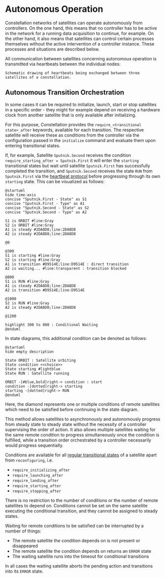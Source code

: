 # Autonomous Operation

Constellation networks of satellites can operate autonomously from controllers.
On the one hand, this means that no controller has to be active in the network for a running data acquisition to continue,
for example. On the other hand, it also means that satellites can control certain processes themselves without the active
intervention of a controller instance. These processes and situations are described below.

All communication between satellites concerning autonomous operation is transmitted via
heartbeats between the individual nodes:

```{figure} CHP.svg
Schematic drawing of heartbeats being exchanged between three satellites of a constellation.
```

## Autonomous Transition Orchestration

In some cases it can be required to initialize, launch, start or stop satellites in a specific order - they might for example
depend on receiving a hardware clock from another satellite that is only available after initializing.

For this purpose, Constellation provides the `require_<transitional state>_after` keywords, available for each transition.
The respective satellite will receive these as conditions from the controller via the configuration passed in the
`initialize` command and evaluate them upon entering transitional states.

If, for example, Satellite `Sputnik.Second` receives the condition `require_starting_after = Sputnik.First` it will enter
the `starting` transitional states but wait until satellite `Sputnik.First` has successfully completed the transition, and
`Sputnik.Second` receives the state `RUN` from `Sputnik.First` via the
[heartbeat protocol](../../reference/protocols.md#heartbeating) before progressing through its own `starting` state. This can
be visualized as follows:

```plantuml
@startuml
hide time-axis
concise "Sputnik.First - State" as S1
concise "Sputnik.First - Type" as A1
concise "Sputnik.Second - State" as S2
concise "Sputnik.Second - Type" as A2

S1 is ORBIT #line:Gray
S2 is ORBIT #line:Gray
A1 is steady #2DA8D8;line:2DA8D8
A2 is steady #2DA8D8;line:2DA8D8

@0

@300
S1 is starting #line:Gray
S2 is starting #line:Gray
A1 is transition #D9514E;line:D9514E : direct transition
A2 is waiting... #line:transparent : transition blocked

@800
S1 is RUN #line:Gray
A1 is steady #2DA8D8;line:2DA8D8
A2 is transition #D9514E;line:D9514E

@1000
S2 is RUN #line:Gray
A2 is steady #2DA8D8;line:2DA8D8

@1200

highlight 300 to 800 : Conditional Waiting
@enduml
```

In state diagrams, this additional condition can be denoted as follows:

```plantuml
@startuml
hide empty description

State ORBIT : Satellite orbiting
State condition <<choice>>
State starting #lightblue
State RUN : Satellite running

ORBIT -[#blue,bold]right-> condition : start
condition -[dotted]right-> starting
starting -[dotted]right-> RUN
@enduml
```

Here, the diamond represents one or multiple conditions of remote satellites which need to be satisfied before continuing in
the state diagram.

This method allows satellites to asynchronously and autonomously progress from steady state to steady state without the
necessity of a controller supervising the order of action. It also allows multiple satellites waiting for the same remote
condition to progress simultaneously once the condition is fulfilled, while a transition order orchestrated by a controller
necessarily would progress sequentially.

Conditions are available for all [regular transitional states](satellite.md#changing-states---transitions) of a satellite
apart from `reconfiguring`, i.e.

* `require_initializing_after`
* `require_launching_after`
* `require_landing_after`
* `require_starting_after`
* `require_stopping_after`

There is no restriction to the number of conditions or the number of remote satellites to depend on. Conditions cannot be
set on the same satellite executing the conditional transition, and they cannot be assigned to steady states.

Waiting for remote conditions to be satisfied can be interrupted by a number of things:

* The remote satellite the condition depends on is not present or disappeared
* The remote satellite the condition depends on returns an `ERROR` state
* The waiting satellite runs into the timeout for conditional transitions

In all cases the waiting satellite aborts the pending action and transitions into its `ERROR` state.
